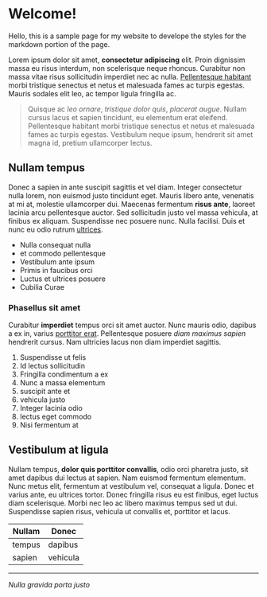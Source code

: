 # Welcome!

Hello, this is a sample page for my website to develope the styles for the markdown portion of the page.

Lorem ipsum dolor sit amet, **consectetur adipiscing** elit. Proin dignissim massa eu risus interdum, non scelerisque neque rhoncus. Curabitur non massa vitae risus sollicitudin imperdiet nec ac nulla. [Pellentesque habitant](https://vuejs.org) morbi tristique senectus et netus et malesuada fames ac turpis egestas. Mauris sodales elit leo, ac tempor ligula fringilla ac.

>Quisque ac _leo ornare_, _tristique dolor quis_, _placerat augue_. Nullam cursus lacus et sapien tincidunt, eu elementum erat eleifend. Pellentesque habitant morbi tristique senectus et netus et malesuada fames ac turpis egestas. Vestibulum neque ipsum, hendrerit sit amet magna id, pretium ullamcorper lectus.

## Nullam tempus

Donec a sapien in ante suscipit sagittis et vel diam. Integer consectetur nulla lorem, non euismod justo tincidunt eget. Mauris libero ante, venenatis at mi at, molestie ullamcorper dui. Maecenas fermentum **risus ante**, laoreet lacinia arcu pellentesque auctor. Sed sollicitudin justo vel massa vehicula, at finibus ex aliquam. Suspendisse nec posuere nunc. Nulla facilisi. Duis et nunc eu odio rutrum [ultrices](https://vuejs.org).

* Nulla consequat nulla
* et commodo pellentesque
* Vestibulum ante ipsum
* Primis in faucibus orci
* Luctus et ultrices posuere
* Cubilia Curae

### Phasellus sit amet

Curabitur **imperdiet** tempus orci sit amet auctor. Nunc mauris odio, dapibus a ex in, varius [porttitor erat](https://vuejs.org). Pellentesque posuere _diam maximus sapien_ hendrerit cursus. Nam ultricies lacus non diam imperdiet sagittis.

1. Suspendisse ut felis
2. Id lectus sollicitudin
3. Fringilla condimentum a ex
4. Nunc a massa elementum
 1. suscipit ante et
 2. vehicula justo
 3. Integer lacinia odio
5. lectus eget commodo
6. Nisi fermentum at

## Vestibulum at ligula

Nullam tempus, **dolor quis porttitor convallis**, odio orci pharetra justo, sit amet dapibus dui lectus at sapien. Nam euismod fermentum elementum. Nunc metus elit, fermentum at vestibulum vel, consequat a ligula. Donec et varius ante, eu ultrices tortor. Donec fringilla risus eu est finibus, eget luctus diam scelerisque. Morbi nec leo ac libero maximus tempus sed ut dui. Suspendisse sapien risus, vehicula ut convallis et, porttitor et lacus.

|Nullam|Donec   |
|------|--------|
|tempus|dapibus |
|sapien|vehicula|

___

_Nulla gravida porta justo_
